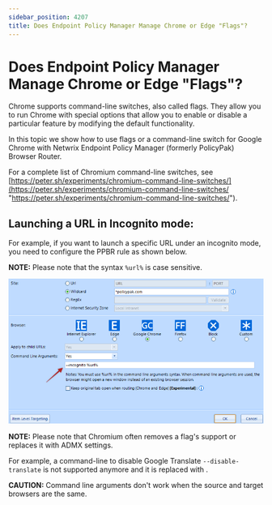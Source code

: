 ```yaml
---
sidebar_position: 4207
title: Does Endpoint Policy Manager Manage Chrome or Edge "Flags"?
---
```


# Does Endpoint Policy Manager Manage Chrome or Edge "Flags"?

Chrome supports command-line switches, also called flags. They allow you to run Chrome with special options that allow you to enable or disable a particular feature by modifying the default functionality.

In this topic we show how to use flags or a command-line switch for Google Chrome with Netwrix Endpoint Policy Manager (formerly PolicyPak) Browser Router.

For a complete list of Chromium command-line switches, see [https://peter.sh/experiments/chromium-command-line-switches/](https://peter.sh/experiments/chromium-command-line-switches/ "https://peter.sh/experiments/chromium-command-line-switches/").

## Launching a URL in Incognito mode:

For example, if you want to launch a specific URL under an incognito mode, you need to configure the PPBR rule as shown below.

**NOTE:** Please note that the syntax `%url%` is case sensitive.

![](../../../../../../static/images/PolicyPak/Content/Resources/Images/BrowserRouter/EditPolicyTemplate/881_1_image-20221228073914-1.png)

**NOTE:** Please note that Chromium often removes a flag's support or replaces it with ADMX settings.

For example, a command-line to disable Google Translate `--disable-translate` is not supported anymore and it is replaced with .

**CAUTION:**  Command line arguments don't work when the source and target browsers are the same.